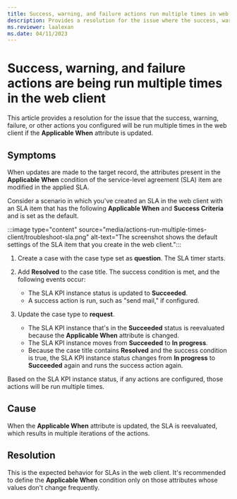 ```yaml
---
title: Success, warning, and failure actions run multiple times in web client
description: Provides a resolution for the issue where the success, warning, and failure actions are being run multiple times in the web client in Dynamics 365 Customer Service.
ms.reviewer: laalexan
ms.date: 04/11/2023
---
```

# Success, warning, and failure actions are being run multiple times in the web client

This article provides a resolution for the issue that the success, warning, failure, or other actions you configured will be run multiple times in the web client if the **Applicable When** attribute is updated.

## Symptoms

When updates are made to the target record, the attributes present in the **Applicable When** condition of the service-level agreement (SLA) item are modified in the applied SLA.

Consider a scenario in which you've created an SLA in the web client with an SLA item that has the following **Applicable When** and **Success Criteria** and is set as the default.

:::image type="content" source="media/actions-run-multiple-times-client/troubleshoot-sla.png" alt-text="The screenshot shows the default settings of the SLA item that you create in the web client.":::

1. Create a case with the case type set as **question**. The SLA timer starts.

2. Add **Resolved** to the case title. The success condition is met, and the following events occur:

   - The SLA KPI instance status is updated to **Succeeded**.
   - A success action is run, such as "send mail," if configured.

3. Update the case type to **request**.

   - The SLA KPI instance that's in the **Succeeded** status is reevaluated because the **Applicable When** attribute is changed.
   - The SLA KPI instance moves from **Succeeded** to **In progress**.
   - Because the case title contains **Resolved** and the success condition is true, the SLA KPI instance status changes from **In progress** to **Succeeded** again and runs the success action again.

Based on the SLA KPI instance status, if any actions are configured, those actions will be run multiple times.

## Cause

When the **Applicable When** attribute is updated, the SLA is reevaluated, which results in multiple iterations of the actions.

## Resolution

This is the expected behavior for SLAs in the web client. It's recommended to define the **Applicable When** condition only on those attributes whose values don't change frequently.

